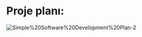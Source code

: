 # Proje planı:

![Simple%20Software%20Development%20Plan-2](https://github.com/iremsude/realreal-estate/assets/115478737/c33ebe62-fb36-423c-9de8-abb1548d40d9)
